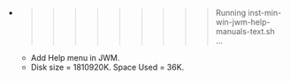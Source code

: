 * >>>>>>>>> Running inst-min-win-jwm-help-manuals-text.sh ...
  * Add Help menu in JWM.
  * Disk size = 1810920K. Space Used = 36K.
